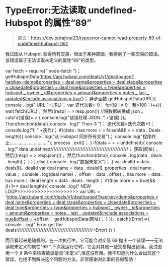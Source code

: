 # TypeError:无法读取 undefined-Hubspot 的属性“89”

> 原文：<https://dev.to/rajivsr23/typeerror-cannot-read-property-89-of-undefined-hubspot-16j2>

我试图从 Hubspot 获得所有交易，但出于某种原因，我得到了一些交易的错误。
该错误属于无法读取未定义的属性“89”的类型。

var fetch = require(" node-fetch ")；
getHubspotData([https://api.hubapi.com/deals/v1/deal/paged?hapikey=demo&properties = deal name&properties = deal stage&properties = closedate&properties = deal type&properties = type&properties = hubspot _ owner _ id&properties = amount&properties = notes _ last _ updated&include associations = true’](https://api.hubapi.com/deals/v1/deal/paged?hapikey=demo&properties=dealname&properties=dealstage&properties=closedate&properties=dealtype&properties=type&properties=hubspot_owner_id&properties=amount&properties=notes_last_updated&includeAssociations=true'))；
异步函数 getHubspotData(URL){
console . log(" URL:"+URL)；
var 迭代次数= 0；
for(设 I = 0；我<100；i++){
wait fetch(URL)
。然后((resp) = > resp.json()) //将数据转换成 json
。catch((错误)= > {
console.log("错误处理 JSON: " +错误)
})。Then(function(data){
console . log(" Then-3 ")；
迭代次数=迭代次数+1；
console.log("I: " +迭代)；
if((data . has more = = false)&&(I = = data . Deals . length)){
console . log("从 Hubspot 同步所有交易")；
console.log("程序终止..............................");
process . exit()；
}
if(data = = = undefined){
console . log(" data undefined/////////////////////////////////////////////////；
获取(网址)
。然后((resp) = > resp.json())
。然后(function(data){
console . log(data . deals . length)；
}
)
} else {
console . log("数据未定义")；
}
var dealId = data . deals[I]。dealId
var deal name = data . deals[I]. properties . deal name . value；
console . log(deal name)；
offset = data . offset；
has more = data . has more；
deal length = data . deals . length；
if((has more = = true)&&(I+1>= deal length)){
console . log(" NEW LOOP>>>>>>>>>>>>>>>>>>>>>
var URL = '[https://api.hubapi.com/deals/v1/deal/paged?hapikey=demo&properties = deal name&properties = deal stage&properties = closedate&properties = deal type&properties = type&properties = hubspot _ owner _ id&properties = amount&properties = notes _ last _ updated&include associations = true&offset =](https://api.hubapi.com/deals/v1/deal/paged?hapikey=demo&properties=dealname&properties=dealstage&properties=closedate&properties=dealtype&properties=type&properties=hubspot_owner_id&properties=amount&properties=notes_last_updated&includeAssociations=true&offset=)'+offset；
getHubspotData(网址)；
}
})。catch((Error)=>{
console . log(" Error get the deals////////////////////////////////////////////////+Error)
})
}

而且看起来是随机的。在一次执行中，它可能会对交易 69 抛出一个错误——无法读取未定义的属性“69 ”,下次我运行它时，它会对其他一些交易抛出错误。我试图用一个 if 条件来检查数据是否“未定义”,但这没有用。我不知道为什么会出现这个错误，也找不到解决这个问题的方法。非常感谢对此事的任何帮助！